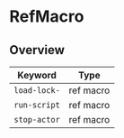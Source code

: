 # RefMacro

## Overview

Keyword | Type
--- | ---
`load-lock-` | ref macro
`run-script` | ref macro
`stop-actor` | ref macro
